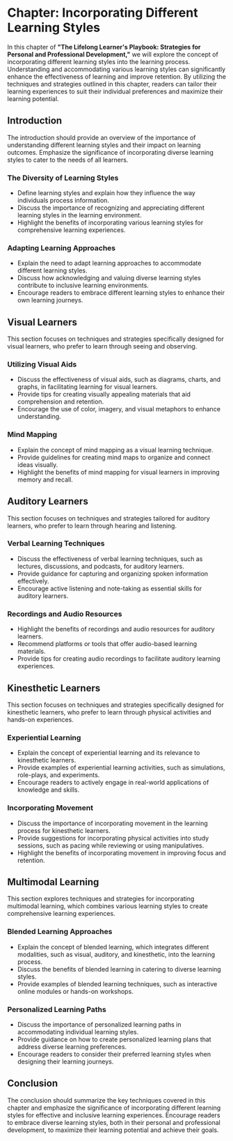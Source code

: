 Chapter: Incorporating Different Learning Styles
================================================

In this chapter of **"The Lifelong Learner's Playbook: Strategies for Personal and Professional Development,"** we will explore the concept of incorporating different learning styles into the learning process. Understanding and accommodating various learning styles can significantly enhance the effectiveness of learning and improve retention. By utilizing the techniques and strategies outlined in this chapter, readers can tailor their learning experiences to suit their individual preferences and maximize their learning potential.

Introduction
------------

The introduction should provide an overview of the importance of understanding different learning styles and their impact on learning outcomes. Emphasize the significance of incorporating diverse learning styles to cater to the needs of all learners.

### The Diversity of Learning Styles

* Define learning styles and explain how they influence the way individuals process information.
* Discuss the importance of recognizing and appreciating different learning styles in the learning environment.
* Highlight the benefits of incorporating various learning styles for comprehensive learning experiences.

### Adapting Learning Approaches

* Explain the need to adapt learning approaches to accommodate different learning styles.
* Discuss how acknowledging and valuing diverse learning styles contribute to inclusive learning environments.
* Encourage readers to embrace different learning styles to enhance their own learning journeys.

Visual Learners
---------------

This section focuses on techniques and strategies specifically designed for visual learners, who prefer to learn through seeing and observing.

### Utilizing Visual Aids

* Discuss the effectiveness of visual aids, such as diagrams, charts, and graphs, in facilitating learning for visual learners.
* Provide tips for creating visually appealing materials that aid comprehension and retention.
* Encourage the use of color, imagery, and visual metaphors to enhance understanding.

### Mind Mapping

* Explain the concept of mind mapping as a visual learning technique.
* Provide guidelines for creating mind maps to organize and connect ideas visually.
* Highlight the benefits of mind mapping for visual learners in improving memory and recall.

Auditory Learners
-----------------

This section focuses on techniques and strategies tailored for auditory learners, who prefer to learn through hearing and listening.

### Verbal Learning Techniques

* Discuss the effectiveness of verbal learning techniques, such as lectures, discussions, and podcasts, for auditory learners.
* Provide guidance for capturing and organizing spoken information effectively.
* Encourage active listening and note-taking as essential skills for auditory learners.

### Recordings and Audio Resources

* Highlight the benefits of recordings and audio resources for auditory learners.
* Recommend platforms or tools that offer audio-based learning materials.
* Provide tips for creating audio recordings to facilitate auditory learning experiences.

Kinesthetic Learners
--------------------

This section focuses on techniques and strategies specifically designed for kinesthetic learners, who prefer to learn through physical activities and hands-on experiences.

### Experiential Learning

* Explain the concept of experiential learning and its relevance to kinesthetic learners.
* Provide examples of experiential learning activities, such as simulations, role-plays, and experiments.
* Encourage readers to actively engage in real-world applications of knowledge and skills.

### Incorporating Movement

* Discuss the importance of incorporating movement in the learning process for kinesthetic learners.
* Provide suggestions for incorporating physical activities into study sessions, such as pacing while reviewing or using manipulatives.
* Highlight the benefits of incorporating movement in improving focus and retention.

Multimodal Learning
-------------------

This section explores techniques and strategies for incorporating multimodal learning, which combines various learning styles to create comprehensive learning experiences.

### Blended Learning Approaches

* Explain the concept of blended learning, which integrates different modalities, such as visual, auditory, and kinesthetic, into the learning process.
* Discuss the benefits of blended learning in catering to diverse learning styles.
* Provide examples of blended learning techniques, such as interactive online modules or hands-on workshops.

### Personalized Learning Paths

* Discuss the importance of personalized learning paths in accommodating individual learning styles.
* Provide guidance on how to create personalized learning plans that address diverse learning preferences.
* Encourage readers to consider their preferred learning styles when designing their learning journeys.

Conclusion
----------

The conclusion should summarize the key techniques covered in this chapter and emphasize the significance of incorporating different learning styles for effective and inclusive learning experiences. Encourage readers to embrace diverse learning styles, both in their personal and professional development, to maximize their learning potential and achieve their goals.
